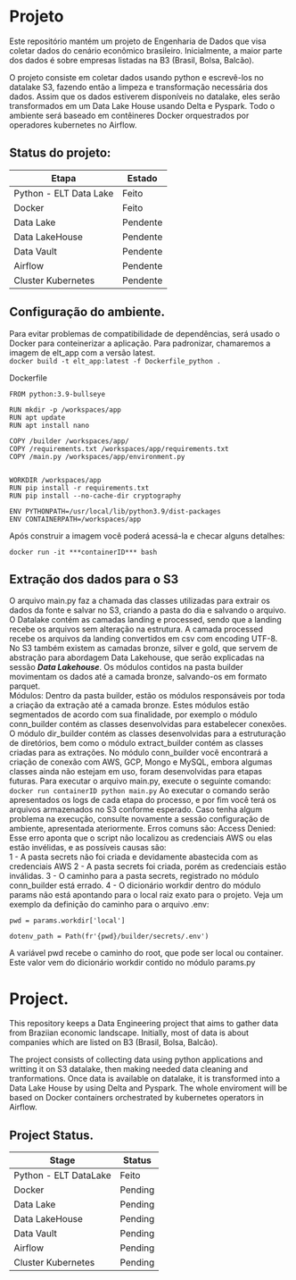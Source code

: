 # Projeto
Este repositório mantém um projeto de Engenharia de Dados que visa coletar dados do cenário econômico brasileiro. Inicialmente, a maior parte dos dados é sobre empresas listadas na B3 (Brasil, Bolsa, Balcão).

O projeto consiste em coletar dados usando python e escrevê-los no datalake S3, fazendo então a limpeza e transformação necessária dos dados. Assim que os dados estiverem disponíveis no datalake, eles serão transformados em um Data Lake House usando Delta e Pyspark. Todo o ambiente será baseado em contêineres Docker orquestrados por operadores kubernetes no Airflow.

## Status do projeto:
| Etapa | Estado |
| ------| ------ |
| Python - ELT Data Lake | Feito |
| Docker | Feito |
| Data Lake | Pendente |
| Data LakeHouse | Pendente |
| Data Vault | Pendente |
| Airflow | Pendente |
| Cluster Kubernetes | Pendente |

## Configuração do ambiente.
Para evitar problemas de compatibilidade de dependências, será usado o Docker para conteinerizar a aplicação.
Para padronizar, chamaremos a imagem de elt_app com a versão latest. <br>
```docker build -t elt_app:latest -f Dockerfile_python . ```

Dockerfile
``` 
FROM python:3.9-bullseye

RUN mkdir -p /workspaces/app
RUN apt update 
RUN apt install nano

COPY /builder /workspaces/app/
COPY /requirements.txt /workspaces/app/requirements.txt
COPY /main.py /workspaces/app/environment.py


WORKDIR /workspaces/app
RUN pip install -r requirements.txt
RUN pip install --no-cache-dir cryptography

ENV PYTHONPATH=/usr/local/lib/python3.9/dist-packages
ENV CONTAINERPATH=/workspaces/app 
```

Após construir a imagem você poderá acessá-la e checar alguns detalhes:

``` docker run -it ***containerID*** bash ```

## Extração dos dados para o S3
O arquivo main.py faz a chamada das classes utilizadas para extrair os dados da fonte e salvar no S3, criando a pasta do dia e salvando o arquivo. <br>
O Datalake contém as camadas landing e processed, sendo que a landing recebe os arquivos sem alteração na estrutura. A camada processed recebe os arquivos da landing convertidos em csv com encoding UTF-8. <br>
No S3 também existem as camadas bronze, silver e gold, que servem de abstração para abordagem Data Lakehouse, que serão explicadas na sessão ***Data Lakehouse***. Os módulos contidos na pasta builder movimentam os dados até a camada bronze, salvando-os em formato parquet. <br>
Módulos:
Dentro da pasta builder, estão os módulos responsáveis por toda a criação da extração até a camada bronze. Estes módulos estão segmentados de acordo com sua finalidade, por exemplo o módulo conn_builder contém as classes desenvolvidas para estabelecer conexões. O módulo dir_builder contém as classes desenvolvidas para a estruturação de diretórios, bem como o módulo extract_builder contém as classes criadas para as extrações. 
No módulo conn_builder você encontrará a criação de conexão com AWS, GCP, Mongo e MySQL, embora algumas classes ainda não estejam em uso, foram desenvolvidas para etapas futuras.
Para executar o arquivo main.py, execute o seguinte comando: <br>
``` docker run containerID python main.py ```
Ao executar o comando serão apresentados os logs de cada etapa do processo, e por fim você terá os arquivos armazenados no S3 conforme esperado. Caso tenha algum problema na execução, consulte novamente a sessão configuração de ambiente, apresentada ateriormente. Erros comuns são:
Access Denied: Esse erro aponta que o script não localizou as credenciais AWS ou elas estão invélidas, e as possíveis causas são: <br>
1 - A pasta secrets não foi criada e devidamente abastecida com as credenciais AWS
2 - A pasta secrets foi criada, porém as credenciais estão inválidas.
3 - O caminho para a pasta secrets, registrado no módulo conn_builder está errado.
4 - O dicionário workdir dentro do módulo params não está apontando para o local raiz exato para o projeto. Veja um exemplo da definição do caminho para o arquivo .env:
```
pwd = params.workdir['local']

dotenv_path = Path(fr'{pwd}/builder/secrets/.env')
```
A variável pwd recebe o caminho do root, que pode ser local ou container. Este valor vem do dicionário workdir contido no módulo params.py




# Project.

This repository keeps a Data Engineering project that aims to gather data from Braziian economic landscape. Initially, most of data is about companies which are listed on B3 (Brasil, Bolsa, Balcão).

The project consists of collecting data using python applications and writting it on S3 datalake, then making needed data cleaning and tranformations. Once data is available on datalake, it is transformed into a Data Lake House by using Delta and Pyspark. The whole enviroment will be based on Docker containers orchestrated by kubernetes operators in Airflow.

## Project Status.
| Stage | Status |
| ------| ------ |
| Python - ELT DataLake | Feito |
| Docker | Pending |
| Data Lake | Pending |
| Data LakeHouse | Pending |
| Data Vault | Pending |
| Airflow | Pending |
| Cluster Kubernetes | Pending |